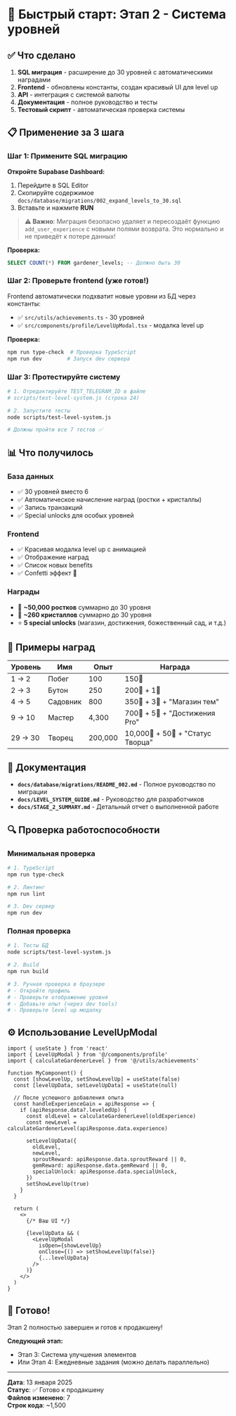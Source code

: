 # 🚀 Быстрый старт: Этап 2 - Система уровней

## ✅ Что сделано

1. **SQL миграция** - расширение до 30 уровней с автоматическими наградами
2. **Frontend** - обновлены константы, создан красивый UI для level up
3. **API** - интеграция с системой валюты
4. **Документация** - полное руководство и тесты
5. **Тестовый скрипт** - автоматическая проверка системы

## 📋 Применение за 3 шага

### Шаг 1: Примените SQL миграцию

**Откройте Supabase Dashboard:**

1. Перейдите в SQL Editor
2. Скопируйте содержимое `docs/database/migrations/002_expand_levels_to_30.sql`
3. Вставьте и нажмите **RUN**

> **⚠️ Важно**: Миграция безопасно удаляет и пересоздаёт функцию `add_user_experience` с новыми полями возврата. Это нормально и не приведёт к потере данных!

**Проверка:**

```sql
SELECT COUNT(*) FROM gardener_levels; -- Должно быть 30
```

### Шаг 2: Проверьте frontend (уже готов!)

Frontend автоматически подхватит новые уровни из БД через константы:

- ✅ `src/utils/achievements.ts` - 30 уровней
- ✅ `src/components/profile/LevelUpModal.tsx` - модалка level up

**Проверка:**

```bash
npm run type-check  # Проверка TypeScript
npm run dev        # Запуск dev сервера
```

### Шаг 3: Протестируйте систему

```bash
# 1. Отредактируйте TEST_TELEGRAM_ID в файле
# scripts/test-level-system.js (строка 24)

# 2. Запустите тесты
node scripts/test-level-system.js

# Должны пройти все 7 тестов ✅
```

## 📊 Что получилось

### База данных

- ✅ 30 уровней вместо 6
- ✅ Автоматическое начисление наград (ростки + кристаллы)
- ✅ Запись транзакций
- ✅ Special unlocks для особых уровней

### Frontend

- ✅ Красивая модалка level up с анимацией
- ✅ Отображение наград
- ✅ Список новых benefits
- ✅ Confetti эффект 🎉

### Награды

- 🌿 **~50,000 ростков** суммарно до 30 уровня
- 💎 **~260 кристаллов** суммарно до 30 уровня
- ⭐ **5 special unlocks** (магазин, достижения, божественный сад, и т.д.)

## 🎯 Примеры наград

| Уровень | Имя      | Опыт    | Награда                           |
| ------- | -------- | ------- | --------------------------------- |
| 1 → 2   | Побег    | 100     | 150🌿                             |
| 2 → 3   | Бутон    | 250     | 200🌿 + 1💎                       |
| 4 → 5   | Садовник | 800     | 350🌿 + 3💎 + "Магазин тем"       |
| 9 → 10  | Мастер   | 4,300   | 700🌿 + 5💎 + "Достижения Pro"    |
| 29 → 30 | Творец   | 200,000 | 10,000🌿 + 50💎 + "Статус Творца" |

## 📖 Документация

- **`docs/database/migrations/README_002.md`** - Полное руководство по миграции
- **`docs/LEVEL_SYSTEM_GUIDE.md`** - Руководство для разработчиков
- **`docs/STAGE_2_SUMMARY.md`** - Детальный отчет о выполненной работе

## 🔍 Проверка работоспособности

### Минимальная проверка

```bash
# 1. TypeScript
npm run type-check

# 2. Линтинг
npm run lint

# 3. Dev сервер
npm run dev
```

### Полная проверка

```bash
# 1. Тесты БД
node scripts/test-level-system.js

# 2. Build
npm run build

# 3. Ручная проверка в браузере
# - Откройте профиль
# - Проверьте отображение уровня
# - Добавьте опыт (через dev tools)
# - Проверьте level up модалку
```

## ⚙️ Использование LevelUpModal

```tsx
import { useState } from 'react'
import { LevelUpModal } from '@/components/profile'
import { calculateGardenerLevel } from '@/utils/achievements'

function MyComponent() {
  const [showLevelUp, setShowLevelUp] = useState(false)
  const [levelUpData, setLevelUpData] = useState(null)

  // После успешного добавления опыта
  const handleExperienceGain = apiResponse => {
    if (apiResponse.data?.leveledUp) {
      const oldLevel = calculateGardenerLevel(oldExperience)
      const newLevel = calculateGardenerLevel(apiResponse.data.experience)

      setLevelUpData({
        oldLevel,
        newLevel,
        sproutReward: apiResponse.data.sproutReward || 0,
        gemReward: apiResponse.data.gemReward || 0,
        specialUnlock: apiResponse.data.specialUnlock,
      })
      setShowLevelUp(true)
    }
  }

  return (
    <>
      {/* Ваш UI */}

      {levelUpData && (
        <LevelUpModal
          isOpen={showLevelUp}
          onClose={() => setShowLevelUp(false)}
          {...levelUpData}
        />
      )}
    </>
  )
}
```

## 🎉 Готово!

Этап 2 полностью завершен и готов к продакшену!

**Следующий этап:**

- Этап 3: Система улучшения элементов
- Или Этап 4: Ежедневные задания (можно делать параллельно)

---

**Дата**: 13 января 2025  
**Статус**: ✅ Готово к продакшену  
**Файлов изменено**: 7  
**Строк кода**: ~1,500
